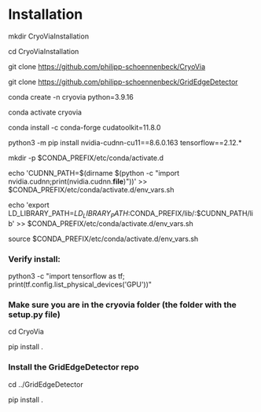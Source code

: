 # Installation

mkdir CryoViaInstallation

cd CryoViaInstallation

git clone https://github.com/philipp-schoennenbeck/CryoVia

git clone https://github.com/philipp-schoennenbeck/GridEdgeDetector

conda create -n cryovia python=3.9.16

conda activate cryovia

conda install -c conda-forge cudatoolkit=11.8.0

python3 -m pip install nvidia-cudnn-cu11==8.6.0.163 tensorflow==2.12.*

mkdir -p $CONDA_PREFIX/etc/conda/activate.d

echo 'CUDNN_PATH=$(dirname $(python -c "import nvidia.cudnn;print(nvidia.cudnn.__file__)"))' >> $CONDA_PREFIX/etc/conda/activate.d/env_vars.sh

echo 'export LD_LIBRARY_PATH=$LD_LIBRARY_PATH:$CONDA_PREFIX/lib/:$CUDNN_PATH/lib' >> $CONDA_PREFIX/etc/conda/activate.d/env_vars.sh

source $CONDA_PREFIX/etc/conda/activate.d/env_vars.sh

### Verify install:
python3 -c "import tensorflow as tf; print(tf.config.list_physical_devices('GPU'))"

### Make sure you are in the cryovia folder (the folder with the setup.py file)
cd CryoVia

pip install .

### Install the GridEdgeDetector repo
cd ../GridEdgeDetector

pip install .
<!-- pip install git+https://github.com/philipp-schoennenbeck/GridEdgeDetector.git -->
